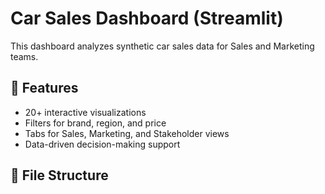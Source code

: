 # Car Sales Dashboard (Streamlit)

This dashboard analyzes synthetic car sales data for Sales and Marketing teams.

## 🔧 Features

- 20+ interactive visualizations
- Filters for brand, region, and price
- Tabs for Sales, Marketing, and Stakeholder views
- Data-driven decision-making support

## 📂 File Structure
